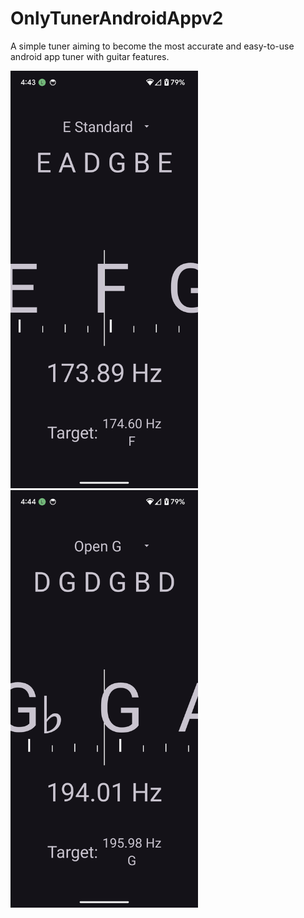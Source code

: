 # OnlyTunerAndroidAppv2
<p align="left">
A simple tuner aiming to become the most accurate and easy-to-use android app tuner with guitar features.
</p>
<p align="left">
  <img src="docs/imgs/screengrab4.png" width="300">
  <img src="docs/imgs/screengrab2.png" width="300">
</p>
